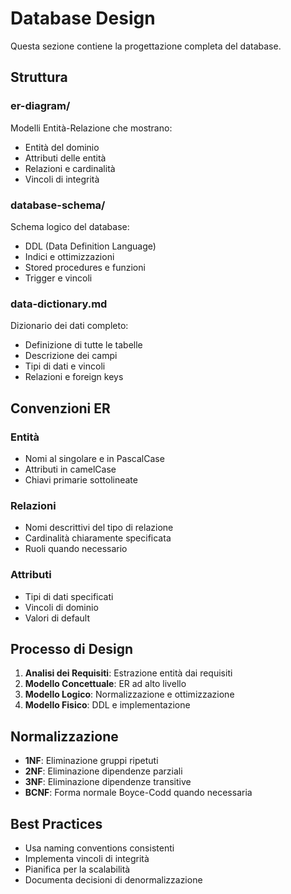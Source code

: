 # Database Design

Questa sezione contiene la progettazione completa del database.

## Struttura

### er-diagram/
Modelli Entità-Relazione che mostrano:
- Entità del dominio
- Attributi delle entità
- Relazioni e cardinalità
- Vincoli di integrità

### database-schema/
Schema logico del database:
- DDL (Data Definition Language)
- Indici e ottimizzazioni
- Stored procedures e funzioni
- Trigger e vincoli

### data-dictionary.md
Dizionario dei dati completo:
- Definizione di tutte le tabelle
- Descrizione dei campi
- Tipi di dati e vincoli
- Relazioni e foreign keys

## Convenzioni ER

### Entità
- Nomi al singolare e in PascalCase
- Attributi in camelCase
- Chiavi primarie sottolineate

### Relazioni
- Nomi descrittivi del tipo di relazione
- Cardinalità chiaramente specificata
- Ruoli quando necessario

### Attributi
- Tipi di dati specificati
- Vincoli di dominio
- Valori di default

## Processo di Design

1. **Analisi dei Requisiti**: Estrazione entità dai requisiti
2. **Modello Concettuale**: ER ad alto livello
3. **Modello Logico**: Normalizzazione e ottimizzazione
4. **Modello Fisico**: DDL e implementazione

## Normalizzazione
- **1NF**: Eliminazione gruppi ripetuti
- **2NF**: Eliminazione dipendenze parziali
- **3NF**: Eliminazione dipendenze transitive
- **BCNF**: Forma normale Boyce-Codd quando necessaria

## Best Practices
- Usa naming conventions consistenti
- Implementa vincoli di integrità
- Pianifica per la scalabilità
- Documenta decisioni di denormalizzazione
